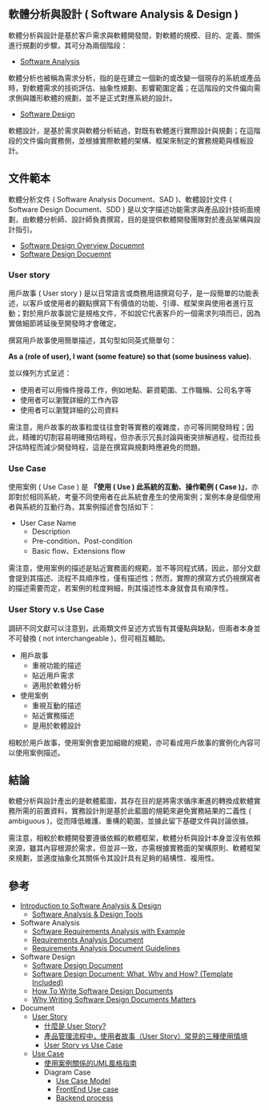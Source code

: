 ## 軟體分析與設計 ( Software Analysis & Design )

軟體分析與設計是基於客戶需求與軟體開發間，對軟體的規模、目的、定義、關係進行規劃的步驟，其可分為兩個階段：

+ [Software Analysis](https://en.wikipedia.org/wiki/Requirements_analysis)

軟體分析也被稱為需求分析，指的是在建立一個新的或改變一個現存的系統或產品時，對軟體需求的技術評估、抽象性規劃、影響範圍定義；在這階段的文件偏向需求側與雛形軟體的規劃，並不是正式對應系統的設計。

+ [Software Design](https://en.wikipedia.org/wiki/Software_design)

軟體設計，是基於需求與軟體分析結過，對既有軟體進行實際設計與規劃；在這階段的文件偏向實務側，並根據實際軟體的架構、框架來制定的實務規範與樣板設計。

## 文件範本

軟體分析文件 ( Software Analysis Document、SAD )、軟體設計文件 ( Software Design Document、SDD ) 是以文字描述功能需求與產品設計技術面規劃，由軟體分析師、設計師負責撰寫，目的是提供軟體開發團隊對於產品架構與設計指引。

+ [Software Design Overview Docuemnt](./software_analysis_and_design_template_overview.md)
+ [Software Design Docuemnt](./software_analysis_and_design_template_ssd.md)

### User story

用戶故事 ( User story ) 是以日常語言或商務用語撰寫句子，是一段簡單的功能表述，以客戶或使用者的觀點撰寫下有價值的功能、引導、框架來與使用者進行互動；對於用戶故事說它是規格文件，不如說它代表客戶的一個需求列項而已，因為實做細節將延後至開發時才會確定。

撰寫用戶故事使用簡單描述，其句型如同英式簡單句：

**As a (role of user), I want (some feature) so that (some business value).**

並以條列方式呈述：

+ 使用者可以用條件搜尋工作，例如地點、薪資範圍、工作職稱、公司名字等
+ 使用者可以瀏覽詳細的工作內容
+ 使用者可以瀏覽詳細的公司資料

需注意，用戶故事的故事粒度往往會對等實務的複雜度，亦可等同開發時程；因此，精確的切割容易明確預估時程，但亦表示冗長討論與衝突排解過程，從而拉長評估時程而減少開發時程，這是在撰寫與規劃時應避免的問題。

### Use Case

使用案例 ( Use Case ) 是 **『使用 ( Use ) 此系統的互動、操作範例 ( Case )』**，亦即對於相同系統，考量不同使用者在此系統會產生的使用案例；案例本身是個使用者與系統的互動行為，其案例描述會包括如下：

+ User Case Name
    - Description
    - Pre-condition、Post-condition
    - Basic flow、Extensions flow

需注意，使用案例的描述是貼近實務面的規範，並不等同程式碼，因此，部分文獻會提到其描述、流程不具順序性，僅有描述性；然而，實際的撰寫方式仍視撰寫者的描述需要而定，若案例的粒度夠細，則其描述性本身就會具有順序性。

### User Story v.s Use Case

調研不同文獻可以注意到，此兩類文件呈述方式皆有其優點與缺點，但兩者本身並不可替換 ( not interchangeable )，但可相互輔助。

+ 用戶故事
    - 重視功能的描述
    - 貼近用戶需求
    - 適用於軟體分析
+ 使用案例
    - 重視互動的描述
    - 貼近實務描述
    - 是用於軟體設計

相較於用戶故事，使用案例會更加細緻的規範，亦可看成用戶故事的實例化內容可以使用案例描述。

## 結論

軟體分析與設計產出的是軟體藍圖，其存在目的是將需求循序漸進的轉換成軟體實務所需的前置資料，實務設計則是基於此藍圖的規範來避免實務結果的二義性 ( ambiguous )，從而降低維護、重構的範圍，並據此留下基礎文件與討論依據。

需注意，相較於軟體開發要遵循依賴的軟體框架，軟體分析與設計本身並沒有依賴來源，雖其內容根源於需求，但並非一致，亦需根據實務面的架構原則、軟體框架來規劃，並適度抽象化其關係令其設計具有足夠的結構性、複用性。

## 參考

+ [Introduction to Software Analysis & Design](http://info.ee.surrey.ac.uk/Teaching/Courses/ee2.sad/s01sad.pdf)
    - [Software Analysis & Design Tools](https://www.tutorialspoint.com/software_engineering/software_analysis_design_tools.htm)
+ Software Analysis
    - [Software Requirements Analysis with Example](https://www.guru99.com/learn-software-requirements-analysis-with-case-study.html)
    - [Requirements Analysis Document](https://www.cs.fsu.edu/~lacher/courses/COP3331/rad.html)
    - [Requirements Analysis Document Guidelines](http://faculty.washington.edu/jtenenbg/courses/360/w02/project/bruegge-rad.html)
+ Software Design
    - [Software Design Document](https://github.com/AdriaticOrg/sdd)
    - [Software Design Document: What, Why and How? (Template Included)](https://blog.bit.ai/software-design-document/)
    - [How To Write Software Design Documents](https://blog.tara.ai/software-design-documents/)
    - [Why Writing Software Design Documents Matters](https://www.toptal.com/freelance/why-design-documents-matter)
+ Document
    - [User Story](https://zh.wikipedia.org/wiki/%E7%94%A8%E6%88%B7%E6%95%85%E4%BA%8B)
        + [什麼是 User Story?](https://ihower.tw/blog/archives/2090)
        + [產品管理流程中，使用者故事（User Story）常見的三種使用情境](https://medium.com/3pm-lab/3-use-cases-for-writing-effective-user-stories-cd42625fef53)
        + [User Story vs Use Case](https://www.visual-paradigm.com/guide/agile-software-development/user-story-vs-use-case/)
    - [Use Case](https://zh.wikipedia.org/wiki/%E7%94%A8%E4%BE%8B)
        + [使用案例關係的UML風格指南](https://www.ithome.com.tw/node/53543)
        + Diagram Case
            - [Use Case Model](https://creately.com/diagram/example/grrj6nrf4)
            - [FrontEnd Use case](https://creately.com/diagram/example/hmx4epbn1)
            - [Backend process](https://creately.com/diagram/example/ijxxcsyz2)
